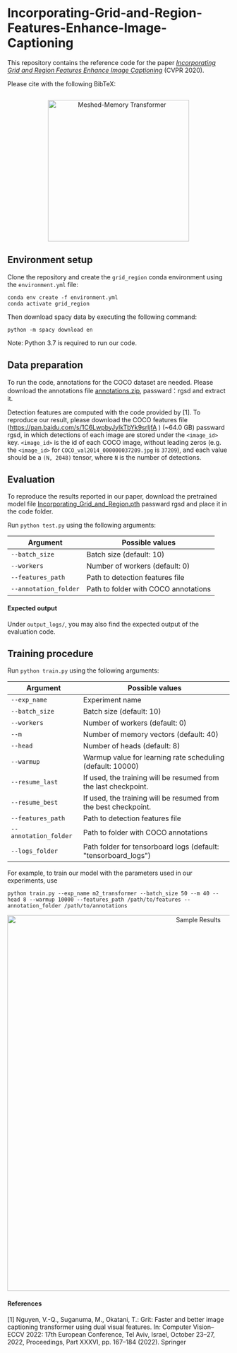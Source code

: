 # Incorporating-Grid-and-Region-Features-Enhance-Image-Captioning
This repository contains the reference code for the paper _[Incorporating Grid and Region Features Enhance Image Captioning]()_ (CVPR 2020).

Please cite with the following BibTeX:

```

```
<p align="center">
  <img src="images/m2.png" alt="Meshed-Memory Transformer" width="320"/>
</p>

## Environment setup
Clone the repository and create the `grid_region` conda environment using the `environment.yml` file:
```
conda env create -f environment.yml
conda activate grid_region
```
Then download spacy data by executing the following command:
```
python -m spacy download en
```

Note: Python 3.7 is required to run our code. 


## Data preparation
To run the code, annotations for the COCO dataset are needed. Please download the annotations file [annotations.zip](https://pan.baidu.com/s/1i4joLltyirMFEiYAy5G0mA), passward：rgsd and extract it.

Detection features are computed with the code provided by [1]. To reproduce our result, please download the COCO features file (https://pan.baidu.com/s/1C6LwpbyJylkTbYk9srljfA ) (~64.0 GB) passward rgsd, in which detections of each image are stored under the `<image_id>` key. `<image_id>` is the id of each COCO image, without leading zeros (e.g. the `<image_id>` for `COCO_val2014_000000037209.jpg` is `37209`), and each value should be a `(N, 2048)` tensor, where `N` is the number of detections. 


## Evaluation
To reproduce the results reported in our paper, download the pretrained model file [Incorporating_Grid_and_Region.pth](https://pan.baidu.com/s/1FDZFojPnejMxJ-s8t8aknw) passward rgsd and place it in the code folder.

Run `python test.py` using the following arguments:

| Argument | Possible values |
|------|------|
| `--batch_size` | Batch size (default: 10) |
| `--workers` | Number of workers (default: 0) |
| `--features_path` | Path to detection features file |
| `--annotation_folder` | Path to folder with COCO annotations |

#### Expected output
Under `output_logs/`, you may also find the expected output of the evaluation code.


## Training procedure
Run `python train.py` using the following arguments:

| Argument | Possible values |
|------|------|
| `--exp_name` | Experiment name|
| `--batch_size` | Batch size (default: 10) |
| `--workers` | Number of workers (default: 0) |
| `--m` | Number of memory vectors (default: 40) |
| `--head` | Number of heads (default: 8) |
| `--warmup` | Warmup value for learning rate scheduling (default: 10000) |
| `--resume_last` | If used, the training will be resumed from the last checkpoint. |
| `--resume_best` | If used, the training will be resumed from the best checkpoint. |
| `--features_path` | Path to detection features file |
| `--annotation_folder` | Path to folder with COCO annotations |
| `--logs_folder` | Path folder for tensorboard logs (default: "tensorboard_logs")|

For example, to train our model with the parameters used in our experiments, use
```
python train.py --exp_name m2_transformer --batch_size 50 --m 40 --head 8 --warmup 10000 --features_path /path/to/features --annotation_folder /path/to/annotations
```

<p align="center">
  <img src="images/results.png" alt="Sample Results" width="850"/>
</p>

#### References
[1] Nguyen, V.-Q., Suganuma, M., Okatani, T.: Grit: Faster and better image captioning transformer using dual visual features. In: Computer Vision–ECCV 2022: 17th European Conference, Tel Aviv, Israel, October 23–27, 2022, Proceedings, Part XXXVI, pp. 167–184 (2022). Springer
